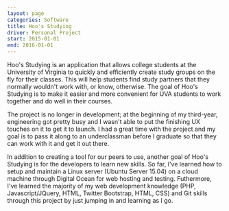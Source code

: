 ```yaml
---
layout: page
categories: Software
title: Hoo's Studying
driver: Personal Project
start: 2015-01-01
end: 2016-01-01
---
```


Hoo's Studying is an application that allows college students at the University of Virginia to quickly and efficiently create study groups on the fly for their classes. This will help students find study partners that they normally wouldn't work with, or know, otherwise. The goal of Hoo's Studying is to make it easier and more convenient for UVA students to work together and do well in their courses.

The project is no longer in development; at the beginning of my third-year, engineering got pretty busy and I wasn't able to put the finishing UX touches on it to get it to launch. I had a great time with the project and my goal is to pass it along to an underclassman before I graduate so that they can work with it and get it out there.

In addition to creating a tool for our peers to use, another goal of Hoo's Studying is for the developers to learn new skills. So far, I've learned how to setup and maintain a Linux server (Ubuntu Server 15.04) on a cloud machine through Digital Ocean for web hosting and testing. Futhermore, I've learned the majority of my web development knowledge (PHP, Javascript/JQuery, HTML, Twitter Bootstrap, HTML, CSS) and Git skills through this project by just jumping in and learning as I go.
